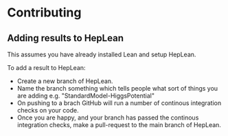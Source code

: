 # Contributing 

## Adding results to HepLean

This assumes you have already installed Lean and setup HepLean. 

To add a result to HepLean:

- Create a new branch of HepLean.
- Name the branch something which tells people what sort of things you are adding e.g. "StandardModel-HiggsPotential"
- On pushing to a brach GitHub will run a number of continous integration checks on your code.
- Once you are happy, and your branch has passed the continous integration checks, make a pull-request to the main branch of HepLean.
